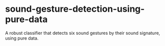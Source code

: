 # sound-gesture-detection-using-pure-data
A robust classifier that detects six sound gestures by their sound signature, using pure data.
